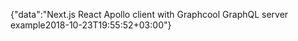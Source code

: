 {"data":"Next.js React Apollo client with Graphcool GraphQL server example2018-10-23T19:55:52+03:00"}
